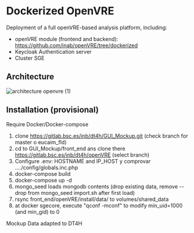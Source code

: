 # Dockerized OpenVRE

Deployment of a full openVRE-based analysis platform, including:

- openVRE module (frontend and backend): https://github.com/inab/openVRE/tree/dockerized
- Keycloak Authentication server
- Cluster SGE 

## Architecture

![architecture openvre (1)](https://user-images.githubusercontent.com/57795749/201643520-3e7b6cdf-b6c4-4985-9385-9a7b738174eb.png)

## Installation (provisional)

Require Docker/Docker-compose

1.	clone https://gitlab.bsc.es/inb/dt4h/GUI_Mockup.git (check branch for master o eucaim_fld)
2.	cd to  GUI_Mockup/front_end ans clone there https://gitlab.bsc.es/inb/dt4h/openVRE  (select branch)
3.	Configure .env:  HOSTNAME and IP_HOST y comprovar …./config/globals.inc.php
4.	docker-compose build
5.	docker-compose up -d 
6.	mongo_seed loads mongodb contents (drop existing data, remove --drop from mongo_seed import.sh after first load)
7.	rsync front_end/openVRE/install/data/ to volumes/shared_data
8.	at docker sgecore, execute "qconf -mconf" to modify min_uid=1000 (and min_gid) to 0

Mockup Data adapted to DT4H 
